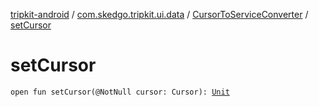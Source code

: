 [tripkit-android](../../index.md) / [com.skedgo.tripkit.ui.data](../index.md) / [CursorToServiceConverter](index.md) / [setCursor](./set-cursor.md)

# setCursor

`open fun setCursor(@NotNull cursor: Cursor): `[`Unit`](https://kotlinlang.org/api/latest/jvm/stdlib/kotlin/-unit/index.html)